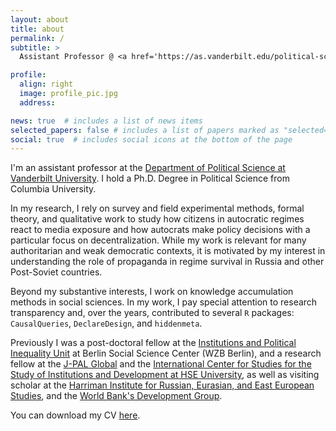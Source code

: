 ```yaml
---
layout: about
title: about
permalink: /
subtitle: > 
  Assistant Professor @ <a href='https://as.vanderbilt.edu/political-science/'>Vanderbilt University</a> • PhD in Political Science @ <a href='https://polisci.columbia.edu/'>Columbia University</a>

profile:
  align: right
  image: profile_pic.jpg
  address: 

news: true  # includes a list of news items
selected_papers: false # includes a list of papers marked as "selected={true}"
social: true  # includes social icons at the bottom of the page
---
```


I'm an assistant professor at the [Department of Political Science at Vanderbilt University](https://as.vanderbilt.edu/political-science/). I hold a Ph.D. Degree in Political Science from Columbia University.

In my research, I rely on survey and field experimental methods, formal theory, and qualitative work to study how citizens in autocratic regimes react to media exposure and how autocrats make policy decisions with a particular focus on decentralization. While my work is relevant for many authoritarian and weak democratic contexts, it is motivated by my interest in understanding the role of propaganda in regime survival in Russia and other Post-Soviet countries. 

Beyond my substantive interests, I work on knowledge accumulation methods in social sciences. In my work, I pay special attention to research transparency and, over the years, contributed to several `R` packages: `CausalQueries`, `DeclareDesign`, and `hiddenmeta`.

Previously I was a post-doctoral fellow at the [Institutions and Political Inequality Unit](https://www.wzb.eu/en/research/political-economy-of-development/institutions-and-political-inequality) at Berlin Social Science Center (WZB Berlin), and a research fellow at the [J-PAL Global](https://www.poverty-action.org/people/georgiy-syunyaev) and the [International Center for Studies for the Study of Institutions and Development at HSE University](https://iims.hse.ru/en/csid/), as well as visiting scholar at the [Harriman Institute for Russian, Eurasian, and East European Studies](https://harriman.columbia.edu/), and the [World Bank's Development Group](https://www.worldbank.org/en/about/unit/unit-dec#4).

You can download my CV [here](https://www.dropbox.com/scl/fi/j6k9bgzqhaluaezbjm30e/syunyaev_cv.pdf?rlkey=1g3geyslqtt54i44osur7etmu&st=31ou5uw3&dl=0).
